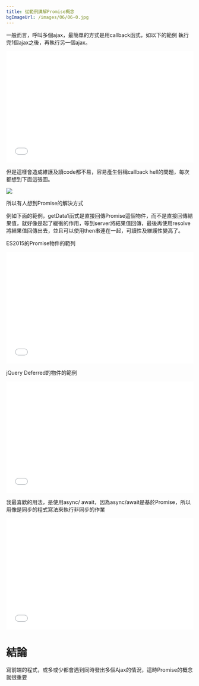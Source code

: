 ```yaml
---
title: 從範例講解Promise概念
bgImageUrl: /images/06/06-0.jpg
---
```


一般而言，呼叫多個ajax，最簡單的方式是用callback函式，如以下的範例
執行完1個ajax之後，再執行另一個ajax。
<iframe width="100%" height="300" src="//jsfiddle.net/thomascsd/ut3cv27k/embedded/js,html,result/" allowfullscreen="allowfullscreen" allowpaymentrequest frameborder="0"></iframe>
 
但是這樣會造成維護及讀code都不易，容易產生俗稱callback hell的問題，每次都想到下面這張圖。

<img class="img-responsive" src="/images/06/06-1.png">

所以有人想到Promise的解決方式
 
例如下面的範例，getData1函式是直接回傳Promise這個物件，而不是直接回傳結果值，就好像是起了緩衝的作用，等到server將結果值回傳，最後再使用resolve將結果值回傳出去，並且可以使用then串連在一起，可讀性及維護性變高了。 
 
ES2015的Promise物件的範列

<iframe width="100%" height="300" src="//jsfiddle.net/thomascsd/hu98b63j/4/embedded/js,html,result/" allowfullscreen="allowfullscreen" allowpaymentrequest frameborder="0"></iframe>

jQuery Deferred的物件的範例

<iframe width="100%" height="300" src="//jsfiddle.net/thomascsd/e2gp57h6/6/embedded/js,html,result/" allowfullscreen="allowfullscreen" allowpaymentrequest frameborder="0"></iframe>

我最喜歡的用法，是使用async/ await，因為async/await是基於Promise，所以用像是同步的程式寫法來執行非同步的作業
<iframe width="100%" height="300" src="//jsfiddle.net/thomascsd/xftmdsb9/3/embedded/js,html,result/" allowfullscreen="allowfullscreen" allowpaymentrequest frameborder="0"></iframe>

# 結論

寫前端的程式，或多或少都會遇到同時發出多個Ajax的情況，這時Promise的概念就很重要